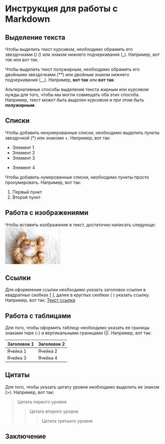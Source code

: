 # Инструкция для работы с Markdown

## Выделение текста
Чтобы выделить текст курсивом, необходимо обрамить его звездочками (*) (*) или знаком нижнего подчеркивания (_). Например, *вот так* или _вот так_.

Чтобы выделить текст полужирным, необходимо обрамить его двойными звездочками (**) или двойным знаком нижнего подчеркивания (__). Например, **вот так** или __вот так__.

Альтернативные способы выделения текста жирным или курсивом нужды для того, чтобы мы могли совмещать оба этих способа. Например, _текст может быть выделен курсивом и при этом быть **полужирным**_.

## Списки

Чтобы добавить ненумерованные списки, необходимо выделить пункты звездочкой (*) или знакоми +. Например, вот так: 
* Элемент 1
* Элемент 2
* Элемент 3
+ Элемент 4

Чтобы добавить нумерованные списки, необходимо пункты просто пронумеровать. Например, вот так:
1. Первый пункт
2. Второй пункт

## Работа с изображениями

Чтобы вставить изображение в текст, достаточно написать следующе: 
![Привет, это Тефтелька!](cat.jpg)

## Ссылки

Для оформления ссылки необходимо указать заголовок ссылки в квадратных скобках [ ], далее в круглых скобках ( ) указать ссылку. Например, вот так: [Текст ссылки](https://www.example.com)

## Работа с таблицами
Для того, чтобы оформить таблицу необходимо указать ее границы знаками тире (-) и вертикальными границами (|). Например, вот так:

| Заголовок 1 | Заголовок 2 |
| ----------- | ----------- |
| Ячейка 1    | Ячейка 2   |
| Ячейка 3    | Ячейка 4   |

## Цитаты

Для того, чтобы указать цитату уровня необходимо выделить ее знаком (>). Например, вот так:
> Цитата первого уровня
>> Цитата второго уровня
>>> Цитата третьего уровня

## Заключение
